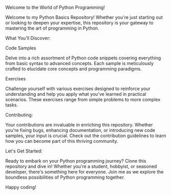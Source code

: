 Welcome to the World of Python Programming!

Welcome to my Python Basics Repository! Whether you're just starting out or looking to deepen your expertise, this repository is your gateway to mastering the art of programming in Python.

What You'll Discover:

Code Samples

Delve into a rich assortment of Python code snippets covering everything from basic syntax to advanced concepts. Each sample is meticulously crafted to elucidate core concepts and programming paradigms.

Exercises

Challenge yourself with various exercises designed to reinforce your understanding and help you apply what you've learned in practical scenarios. These exercises range from simple problems to more complex tasks.

Contributing:

Your contributions are invaluable in enriching this repository. Whether you're fixing bugs, enhancing documentation, or introducing new code samples, your input is crucial. Check out the contribution guidelines to learn how you can become part of this thriving community.

Let's Get Started:

Ready to embark on your Python programming journey? Clone this repository and dive in! Whether you're a student, hobbyist, or seasoned developer, there's something here for everyone. Join me as we explore the boundless possibilities of Python programming together.


Happy coding!
